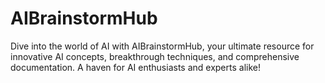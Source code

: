 # AIBrainstormHub
Dive into the world of AI with AIBrainstormHub, your ultimate resource for innovative AI concepts, breakthrough techniques, and comprehensive documentation. A haven for AI enthusiasts and experts alike!
